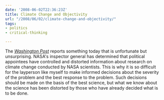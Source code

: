 ```yaml
---
date: '2008-06-02T22:36:23Z'
title: Climate Change and Objectivity
url: "/2008/06/02/climate-change-and-objectivity/"
tags:
- politics
- critical-thinking

---
```

<p>The <a href="http://www.washingtonpost.com/wp-dyn/content/article/2008/06/02/AR2008060202698.html?wpisrc=newsletter" title="Climate Findings Were Distorted, Probe Finds - washingtonpost.com"><em>Washington Post</em></a> reports something today that is unfortunate but unsurprising. NASA's inspector general has determined that political appointees have controlled and distorted information about research on climate change conducted by NASA scientists. This is why it is so difficult for the layperson like myself to make informed decisions about the severity of the problem and the best response to the problem. Such decisions should be made on the basis of the best science, but what we know about the science has been distorted by those who have already decided what is to be done.</p>
